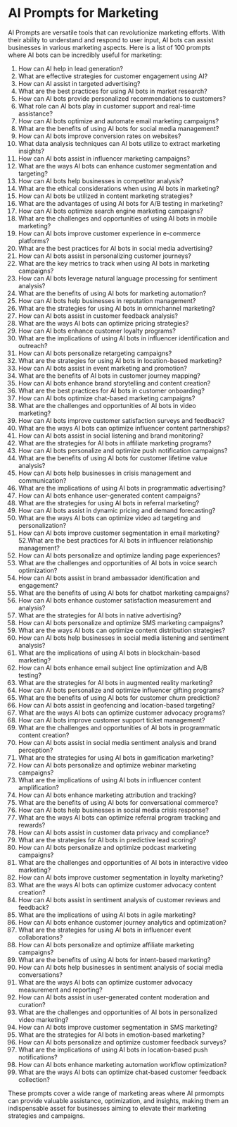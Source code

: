 # AI Prompts for Marketing

AI Prompts are versatile tools that can revolutionize marketing efforts. With their ability to understand and respond to user input, AI bots can assist businesses in various marketing aspects. Here is a list of 100 prompts where AI bots can be incredibly useful for marketing:

1. How can AI help in lead generation?
2. What are effective strategies for customer engagement using AI?
3. How can AI assist in targeted advertising?
4. What are the best practices for using AI bots in market research?
5. How can AI bots provide personalized recommendations to customers?
6. What role can AI bots play in customer support and real-time assistance?
7. How can AI bots optimize and automate email marketing campaigns?
8. What are the benefits of using AI bots for social media management?
9. How can AI bots improve conversion rates on websites?
10. What data analysis techniques can AI bots utilize to extract marketing insights?
11. How can AI bots assist in influencer marketing campaigns?
12. What are the ways AI bots can enhance customer segmentation and targeting?
13. How can AI bots help businesses in competitor analysis?
14. What are the ethical considerations when using AI bots in marketing?
15. How can AI bots be utilized in content marketing strategies?
16. What are the advantages of using AI bots for A/B testing in marketing?
17. How can AI bots optimize search engine marketing campaigns?
18. What are the challenges and opportunities of using AI bots in mobile marketing?
19. How can AI bots improve customer experience in e-commerce platforms?
20. What are the best practices for AI bots in social media advertising?
21. How can AI bots assist in personalizing customer journeys?
22. What are the key metrics to track when using AI bots in marketing campaigns?
23. How can AI bots leverage natural language processing for sentiment analysis?
24. What are the benefits of using AI bots for marketing automation?
25. How can AI bots help businesses in reputation management?
26. What are the strategies for using AI bots in omnichannel marketing?
27. How can AI bots assist in customer feedback analysis?
28. What are the ways AI bots can optimize pricing strategies?
29. How can AI bots enhance customer loyalty programs?
30. What are the implications of using AI bots in influencer identification and outreach?
31. How can AI bots personalize retargeting campaigns?
32. What are the strategies for using AI bots in location-based marketing?
33. How can AI bots assist in event marketing and promotion?
34. What are the benefits of AI bots in customer journey mapping?
35. How can AI bots enhance brand storytelling and content creation?
36. What are the best practices for AI bots in customer onboarding?
37. How can AI bots optimize chat-based marketing campaigns?
38. What are the challenges and opportunities of AI bots in video marketing?
39. How can AI bots improve customer satisfaction surveys and feedback?
40. What are the ways AI bots can optimize influencer content partnerships?
41. How can AI bots assist in social listening and brand monitoring?
42. What are the strategies for AI bots in affiliate marketing programs?
43. How can AI bots personalize and optimize push notification campaigns?
44. What are the benefits of using AI bots for customer lifetime value analysis?
45. How can AI bots help businesses in crisis management and communication?
46. What are the implications of using AI bots in programmatic advertising?
47. How can AI bots enhance user-generated content campaigns?
48. What are the strategies for using AI bots in referral marketing?
49. How can AI bots assist in dynamic pricing and demand forecasting?
50. What are the ways AI bots can optimize video ad targeting and personalization?
51. How can AI bots improve customer segmentation in email marketing?
52.What are the best practices for AI bots in influencer relationship management?
53. How can AI bots personalize and optimize landing page experiences?
54. What are the challenges and opportunities of AI bots in voice search optimization?
55. How can AI bots assist in brand ambassador identification and engagement?
56. What are the benefits of using AI bots for chatbot marketing campaigns?
57. How can AI bots enhance customer satisfaction measurement and analysis?
58. What are the strategies for AI bots in native advertising?
59. How can AI bots personalize and optimize SMS marketing campaigns?
60. What are the ways AI bots can optimize content distribution strategies?
61. How can AI bots help businesses in social media listening and sentiment analysis?
62. What are the implications of using AI bots in blockchain-based marketing?
63. How can AI bots enhance email subject line optimization and A/B testing?
64. What are the strategies for AI bots in augmented reality marketing?
65. How can AI bots personalize and optimize influencer gifting programs?
66. What are the benefits of using AI bots for customer churn prediction?
67. How can AI bots assist in geofencing and location-based targeting?
68. What are the ways AI bots can optimize customer advocacy programs?
69. How can AI bots improve customer support ticket management?
70. What are the challenges and opportunities of AI bots in programmatic content creation?
71. How can AI bots assist in social media sentiment analysis and brand perception?
72. What are the strategies for using AI bots in gamification marketing?
73. How can AI bots personalize and optimize webinar marketing campaigns?
74. What are the implications of using AI bots in influencer content amplification?
75. How can AI bots enhance marketing attribution and tracking?
76. What are the benefits of using AI bots for conversational commerce?
77. How can AI bots help businesses in social media crisis response?
78. What are the ways AI bots can optimize referral program tracking and rewards?
79. How can AI bots assist in customer data privacy and compliance?
80. What are the strategies for AI bots in predictive lead scoring?
81. How can AI bots personalize and optimize podcast marketing campaigns?
82. What are the challenges and opportunities of AI bots in interactive video marketing?
83. How can AI bots improve customer segmentation in loyalty marketing?
84. What are the ways AI bots can optimize customer advocacy content creation?
85. How can AI bots assist in sentiment analysis of customer reviews and feedback?
86. What are the implications of using AI bots in agile marketing?
87. How can AI bots enhance customer journey analytics and optimization?
88. What are the strategies for using AI bots in influencer event collaborations?
89. How can AI bots personalize and optimize affiliate marketing campaigns?
90. What are the benefits of using AI bots for intent-based marketing?
91. How can AI bots help businesses in sentiment analysis of social media conversations?
92. What are the ways AI bots can optimize customer advocacy measurement and reporting?
93. How can AI bots assist in user-generated content moderation and curation?
94. What are the challenges and opportunities of AI bots in personalized video marketing?
95. How can AI bots improve customer segmentation in SMS marketing?
96. What are the strategies for AI bots in emotion-based marketing?
97. How can AI bots personalize and optimize customer feedback surveys?
98. What are the implications of using AI bots in location-based push notifications?
99. How can AI bots enhance marketing automation workflow optimization?
100. What are the ways AI bots can optimize chat-based customer feedback collection?

These prompts cover a wide range of marketing areas where AI prmompts can provide valuable assistance, optimization, and insights, making them an indispensable asset for businesses aiming to elevate their marketing strategies and campaigns.
